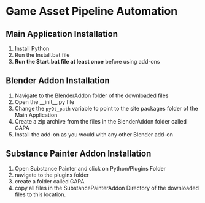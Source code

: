 # Game Asset Pipeline Automation
## Main Application Installation
1. Install Python
2. Run the Install.bat file
3. **Run the Start.bat file at least once** before using add-ons

## Blender Addon Installation
1. Navigate to the BlenderAddon folder of the downloaded files
2. Open the \_\_init__.py file
3. Change the `pyQt_path` variable to point to the site packages folder of the Main Application
4. Create a zip archive from the files in the BlenderAddon folder called GAPA
5. Install the add-on as you would with any other Blender add-on

## Substance Painter Addon Installation
1. Open Substance Painter and click on Python/Plugins Folder
2. navigate to the plugins folder
3. create a folder called GAPA
4. copy all files in the SubstancePainterAddon Directory of the downloaded files to this location.
